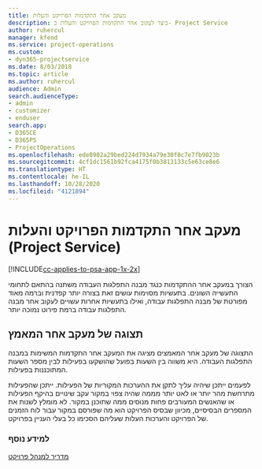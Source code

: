 ```yaml
---
title: מעקב אחר התקדמות הפרויקט והעלות
description: כיצד לעקוב אחר התקדמות הפרויקט והעלות ב- Project Service
author: ruhercul
manager: kfend
ms.service: project-operations
ms.custom:
- dyn365-projectservice
ms.date: 8/03/2018
ms.topic: article
ms.author: ruhercul
audience: Admin
search.audienceType:
- admin
- customizer
- enduser
search.app:
- D365CE
- D365PS
- ProjectOperations
ms.openlocfilehash: ede8902a29bed224d7934a79e30f8c7e7fb9023b
ms.sourcegitcommit: 4cf1dc1561b92fca4175f0b3813133c5e63ce8e6
ms.translationtype: HT
ms.contentlocale: he-IL
ms.lasthandoff: 10/28/2020
ms.locfileid: "4121894"
---
```

# <a name="track-project-progress-and-cost-project-service"></a>מעקב אחר התקדמות הפרויקט והעלות (Project Service)

[!INCLUDE[cc-applies-to-psa-app-1x-2x](../includes/cc-applies-to-psa-app-1x-2x.md)]

הצורך במעקב אחר ההתקדמות כנגד מבנה התפלגות העבודה משתנה בהתאם לתחומי התעשייה השונים. בתעשיות מסוימות עושים זאת בצורה יותר קפדנית וברמה מאוד מפורטת של מבנה התפלגות עבודה, ואילו בתעשיות אחרות עשויים לעקוב אחר מבנה התפלגות עבודה ברמת פירוט נמוכה יותר.  
  
## <a name="effort-tracking-view"></a>תצוגה של מעקב אחר המאמץ  
התצוגה של מעקב אחר המאמצים מציגה את המעקב אחר התקדמות המשימות במבנה התפלגות העבודה. היא משווה בין השעות בפועל שהושקעו בפעילות לבין מספר השעות המתוכננות בפעילות.  
  
לפעמים ייתכן שיהיה עליך לתקן את ההערכות המקוריות של הפעילות. ייתכן שהפעילות מתרחשת מהר יותר או לאט יותר מממה שהיה צפוי במקור עקב שינויים בהיקף הפעילות או שהאנשים המעורבים פחות מנוסים ממה שתוכנן במקור. לא מומלץ לשנות את המספרים הבסיסיים, מכיוון שבסיס הפרויקט הוא מה שפורסם במקור עבור לוח הזמנים של הפרויקט והערכות העלות שעליהם הסכימו כל בעלי העניין בפרויקט.  
  
### <a name="see-also"></a>למידע נוסף  
 [מדריך למנהל פרויקט](../psa/project-manager-guide.md)
